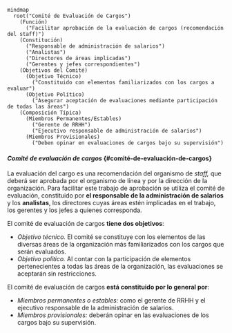 ```mermaid
mindmap
  root("Comité de Evaluación de Cargos")
    (Función)
      ("Facilitar aprobación de la evaluación de cargos (recomendación del staff)")
    (Constitución)
      ("Responsable de administración de salarios")
      ("Analistas")
      ("Directores de áreas implicadas")
      ("Gerentes y jefes correspondientes")
    (Objetivos del Comité)
      (Objetivo Técnico)
        ("Constituido con elementos familiarizados con los cargos a evaluar")
      (Objetivo Político)
        ("Asegurar aceptación de evaluaciones mediante participación de todas las áreas")
    (Composición Típica)
      (Miembros Permanentes/Estables)
        ("Gerente de RRHH")
        ("Ejecutivo responsable de administración de salarios")
      (Miembros Provisionales)
        ("Deben opinar en evaluaciones de cargos bajo su supervisión")
```

#### ***Comité de evaluación de cargos*** {#comité-de-evaluación-de-cargos}

La evaluación del cargo es una recomendación del organismo de *staff,* que deberá ser aprobada por el organismo de línea y por la dirección de la organización. Para facilitar este trabajo de aprobación se utiliza el comité de evaluación, constituido por **el responsable de la administración de salarios** y los **analistas**, los directores cuyas áreas estén implicadas en el trabajo, los gerentes y los jefes a quienes corresponda.

El comité de evaluación de cargos **tiene dos objetivos**:

* *Objetivo técnico.* El comité se constituye con los elementos de las diversas áreas de la organización más familiarizados con los cargos que serán evaluados.  
* *Objetivo político.* Al contar con la participación de elementos pertenecientes a todas las áreas de la organización, las evaluaciones se aceptarán sin restricciones.

El comité de evaluación de cargos **está constituido por lo general por**:

* *Miembros permanentes o estables:* como el gerente de RRHH y el ejecutivo responsable de la administración de salarios.  
* *Miembros provisionales:* deberán opinar en las evaluaciones de los cargos bajo su supervisión. 